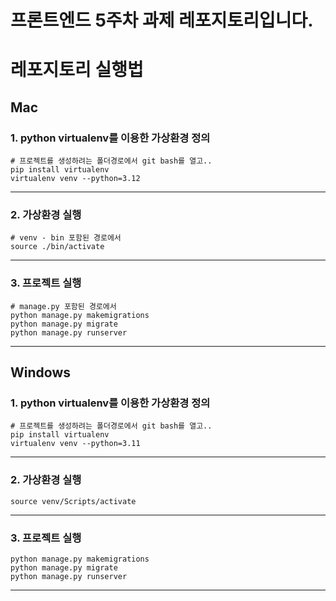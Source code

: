 # 프론트엔드 5주차 과제 레포지토리입니다.

# 레포지토리 실행법

## Mac

### 1. python virtualenv를 이용한 가상환경 정의

```SSH
# 프로젝트를 생성하려는 폴더경로에서 git bash를 열고..
pip install virtualenv
virtualenv venv --python=3.12
```

---

### 2. 가상환경 실행

```SSH
# venv - bin 포함된 경로에서
source ./bin/activate
```

---

### 3. 프로젝트 실행

```SSH
# manage.py 포함된 경로에서
python manage.py makemigrations
python manage.py migrate
python manage.py runserver
```

---

## Windows

### 1. python virtualenv를 이용한 가상환경 정의

```SSH
# 프로젝트를 생성하려는 폴더경로에서 git bash를 열고..
pip install virtualenv
virtualenv venv --python=3.11
```

---

### 2. 가상환경 실행

```SSH
source venv/Scripts/activate
```

---

### 3. 프로젝트 실행

```SSH
python manage.py makemigrations
python manage.py migrate
python manage.py runserver
```

---
